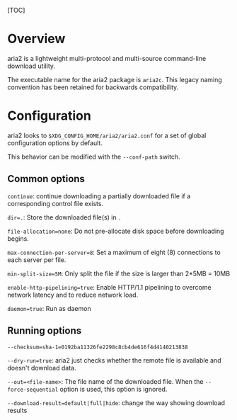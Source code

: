 [TOC]

# Overview
aria2 is a lightweight multi-protocol and multi-source command-line download utility.

The executable name for the aria2 package is `aria2c`. This legacy naming convention has been retained for backwards compatibility.

# Configuration
aria2 looks to `$XDG_CONFIG_HOME/aria2/aria2.conf` for a set of global configuration options by default.

This behavior can be modified with the `--conf-path` switch.

## Common options
`continue`: continue downloading a partially downloaded file if a corresponding control file exists.

`dir=.`: Store the downloaded file(s) in `.`

`file-allocation=none`: Do not pre-allocate disk space before downloading begins.

`max-connection-per-server=8`: Set a maximum of eight (8) connections to each server per file.

`min-split-size=5M`: Only split the file if the size is larger than 2*5MB = 10MB

`enable-http-pipelining=true`: Enable HTTP/1.1 pipelining to overcome network latency and to reduce network load.

`daemon=true`: Run as daemon

## Running options
`--checksum=sha-1=0192ba11326fe2298c8cb4de616f4d4140213838`

`--dry-run=true`: aria2 just checks whether the remote file is available and doesn't download data.

`--out=<file-name>`: The file name of the downloaded file. When the `--force-sequential` option is used, this option is ignored.

`--download-result=default|full|hide`: change the way showing download results

